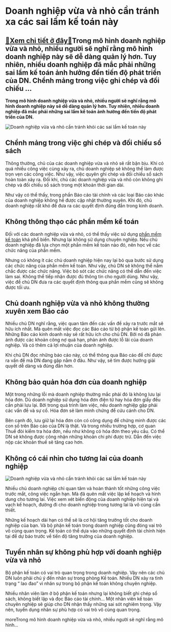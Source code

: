 Doanh nghiệp vừa và nhỏ cần tránh xa các sai lầm kế toán này
============================================================

[:gift:Xem chi tiết ở đây:gift:](https://hddtvn.com/doanh-nghiep-vua-va-nho-can-tranh-xa-cac-sai-lam-ke-toan-nay/)Trong mô hình doanh nghiệp vừa và nhỏ, nhiều người sẽ nghĩ rằng mô hình doanh nghiệp này sẽ dễ dàng quản lý hơn. Tuy nhiên, nhiều doanh nghiệp đã mắc phải những sai lầm kế toán ảnh hưởng đến tiến độ phát triển của DN. Chểnh mảng trong việc ghi chép và đối chiếu …
-----------------------------------------------------------------------------------------------------------------------------------------------------------------------------------------------------------------------------------------------------------------------

**Trong mô hình doanh nghiệp vừa và nhỏ, nhiều người sẽ nghĩ rằng mô hình doanh nghiệp này sẽ dễ dàng quản lý hơn. Tuy nhiên, nhiều doanh nghiệp đã mắc phải những sai lầm kế toán ảnh hưởng đến tiến độ phát triển của DN.**


![Doanh nghiệp vừa và nhỏ cần tránh khỏi các sai lầm kế toán này](https://hddtvn.com/wp-content/uploads/2021/01/Small-and-Medium-Sized-Enterprises-and-Rules-of-Origin.jpg)


Chểnh mảng trong việc ghi chép và đối chiếu sổ sách
---------------------------------------------------


Thông thường, chủ của các doanh nghiệp vừa và nhỏ sẽ rất bận bịu. Khi có quá nhiều công việc cùng xảy ra, chủ doanh nghiệp sẽ không thể làm được trọn vẹn các công việc. Như vậy, việc quyên ghi chép và đối chiếu sổ sách hoàn toàn xảy ra. Đối khi, chủ các doanh nghiệp vừa và nhỏ còn không ghi chép và đối chiếu sổ sách trong một khoản thời gian dài.


Như vậy có thể thấy, trong phần Báo cáo tài chính và các loại Báo cáo khác của doanh nghiệp không hề được cập nhật thường xuyên. Khi đó, chủ doanh nghiệp rất khó để đưa ra các quyết định đúng đắn trong kinh doanh.


Không thông thạo các phần mềm kế toán
-------------------------------------


Đối với các doanh nghiệp vừa và nhỏ, có thể thấy việc sử dụng [phần mềm kế toán](#) khá phổ biến. Nhưng lại không sử dụng chuyên nghiệp. Nếu chủ doanh nghiệp đã lựa chọn một phần mềm kế toán nào đó, nên học về các chức năng của phần mềm.


Nhưng có không ít các chủ doanh nghiệp hiện nay lại bỏ qua bước sử dụng các chức năng của phần mềm kế toán. Như vậy, chủ DN sẽ không thể nắm chắc được các chức năng. Việc bỏ sót các chức năng có thể dẫn đến việc làm sai. Không thể tiếp nhận được đủ thông tin cho người dùng. Như vậy, việc để chủ DN đưa ra các quyết định thông qua phần mềm cũng sẽ không được tối ưu.


Chủ doanh nghiệp vừa và nhỏ không thường xuyên xem Báo cáo
----------------------------------------------------------


Nhiều chủ DN nghĩ rằng, việc quan tâm đến các vấn đề xảy ra trước mắt sẽ hữu ích nhất. Mà quên mất việc đọc các Báo cáo từ bộ phận kế toán gửi lên. Những Báo cáo kinh doanh này sẽ rất hữu ích cho chủ DN. Bởi nó đã phản ánh được các khoản công nợ quá hạn, phản ánh được lỗ lãi của doanh nghiệp. Và có thêm cả lợi nhuận của doanh nghiệp.


Khi chủ DN đọc những báo cáo này, có thể thông qua Báo cáo để chỉ được ra vấn đề mà DN đang gặp nằm ở đâu. Như vậy, sẽ tìm được hướng giải quyết dễ dàng và đúng đắn hơn.


Không bảo quản hóa đơn của doanh nghiệp
---------------------------------------


Một trong những lỗi mà doanh nghiệp thường mắc phải đó là không lưu lại hóa đơn. Dù doanh nghiệp sử dụng hóa đơn điện tử hay hóa đơn giấy đều cần phải lưu lại. Bởi trong quá trình làm việc, nếu doanh nghiệp gặp phải các vấn đề và sự cố. Hóa đơn sẽ làm minh chứng để cứu cánh cho DN.


Bên cạnh đó, lưu giữ lại hóa đơn còn có công dụng để chứng minh được các con số trên Báo cáo của DN là thật. Và trong nhiều trường hợp, cơ quan Thuế đòi kiểm tra hóa đơn, nếu như không có hóa đơn theo yêu cầu. Có thể DN sẽ không được công nhận những khoản chi phí được trừ. Dẫn đến việc nộp các khoản thuế sẽ tăng cao hơn.


Không có cái nhìn cho tương lai của doanh nghiệp
------------------------------------------------


![Doanh nghiệp vừa và nhỏ cần tránh khỏi các sai lầm kế toán này](https://hddtvn.com/wp-content/uploads/2021/01/VHDN-24.04201.jpg)


Nhiều chủ doanh nghiệp chỉ quan tâm và hoàn thành tốt những công việc trước mắt, công việc ngắn hạn. Mà đã quên mất việc lập kế hoạch và hình dung cho tương lai. Việc xem xét biến động của doanh nghiệp hiện tại và vạch kế hoạch, đường đi cho doanh nghiệp trong tương lai là vô cùng cần thiết.


Những kế hoạch dài hạn có thể sẽ là cơ hội tăng trưởng tốt cho doanh nghiệp của bạn. Và bộ phận kế toán trong doanh nghiệp cũng đóng vai trò vô cùng quan trọng. Kế toán có thể dựa vào những quyết định tài chính hiện tại để dự báo trước về tiến độ tăng trưởng của doanh nghiệp.


Tuyển nhân sự không phù hợp với doanh nghiệp vừa và nhỏ
-------------------------------------------------------


Bộ phận kế toán có vai trò quan trọng trong doanh nghiệp. Vậy nên các chủ DN luôn phải chú ý đến nhân sự trong phòng Kế toán. Nhiều DN xảy ra tình trạng “ lao đao” vì nhân sự trong bộ phận kế toán không chuyên nghiệp.


Nhiều nhân viên làm ở bộ phận kế toán nhưng lại không biết ghi chép sổ sách, không biết lập và đọc Báo cáo tài chính… Một nhân viên kế toán chuyên nghiệp sẽ giúp cho DN nhận thấy những sai sót nghiêm trọng. Vậy nên, tuyển dụng nhân sự phù hợp có vai trò vô cùng quan trọng.


moreTrong mô hình doanh nghiệp vừa và nhỏ, nhiều người sẽ nghĩ rằng mô hình…

